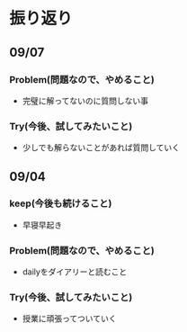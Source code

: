 # 振り返り

## 09/07

### Problem(問題なので、やめること)

- 完璧に解ってないのに質問しない事

### Try(今後、試してみたいこと)

- 少しでも解らないことがあれば質問していく

## 09/04

### keep(今後も続けること)

- 早寝早起き

### Problem(問題なので、やめること)

- dailyをダイアリーと読むこと

### Try(今後、試してみたいこと)

- 授業に頑張ってついていく